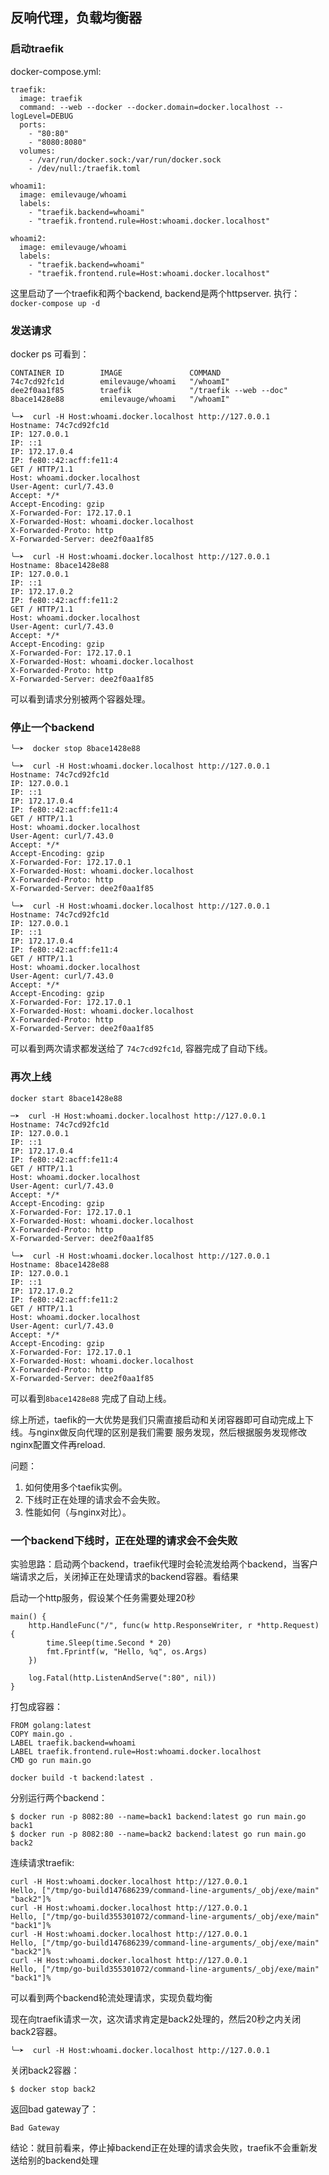 ## 反响代理，负载均衡器

### 启动traefik
docker-compose.yml:
```
traefik:
  image: traefik
  command: --web --docker --docker.domain=docker.localhost --logLevel=DEBUG
  ports:
    - "80:80"
    - "8080:8080"
  volumes:
    - /var/run/docker.sock:/var/run/docker.sock
    - /dev/null:/traefik.toml

whoami1:
  image: emilevauge/whoami
  labels:
    - "traefik.backend=whoami"
    - "traefik.frontend.rule=Host:whoami.docker.localhost"

whoami2:
  image: emilevauge/whoami
  labels:
    - "traefik.backend=whoami"
    - "traefik.frontend.rule=Host:whoami.docker.localhost"
```
这里启动了一个traefik和两个backend, backend是两个httpserver.
执行：`docker-compose up -d`

### 发送请求
docker ps 可看到：
```
CONTAINER ID        IMAGE               COMMAND                
74c7cd92fc1d        emilevauge/whoami   "/whoamI" 
dee2f0aa1f85        traefik             "/traefik --web --doc"  
8bace1428e88        emilevauge/whoami   "/whoamI"
```
```
╰─➤  curl -H Host:whoami.docker.localhost http://127.0.0.1
Hostname: 74c7cd92fc1d
IP: 127.0.0.1
IP: ::1
IP: 172.17.0.4
IP: fe80::42:acff:fe11:4
GET / HTTP/1.1
Host: whoami.docker.localhost
User-Agent: curl/7.43.0
Accept: */*
Accept-Encoding: gzip
X-Forwarded-For: 172.17.0.1
X-Forwarded-Host: whoami.docker.localhost
X-Forwarded-Proto: http
X-Forwarded-Server: dee2f0aa1f85
```

```
╰─➤  curl -H Host:whoami.docker.localhost http://127.0.0.1
Hostname: 8bace1428e88
IP: 127.0.0.1
IP: ::1
IP: 172.17.0.2
IP: fe80::42:acff:fe11:2
GET / HTTP/1.1
Host: whoami.docker.localhost
User-Agent: curl/7.43.0
Accept: */*
Accept-Encoding: gzip
X-Forwarded-For: 172.17.0.1
X-Forwarded-Host: whoami.docker.localhost
X-Forwarded-Proto: http
X-Forwarded-Server: dee2f0aa1f85
```
可以看到请求分别被两个容器处理。

### 停止一个backend
```
╰─➤  docker stop 8bace1428e88
```
```
╰─➤  curl -H Host:whoami.docker.localhost http://127.0.0.1
Hostname: 74c7cd92fc1d
IP: 127.0.0.1
IP: ::1
IP: 172.17.0.4
IP: fe80::42:acff:fe11:4
GET / HTTP/1.1
Host: whoami.docker.localhost
User-Agent: curl/7.43.0
Accept: */*
Accept-Encoding: gzip
X-Forwarded-For: 172.17.0.1
X-Forwarded-Host: whoami.docker.localhost
X-Forwarded-Proto: http
X-Forwarded-Server: dee2f0aa1f85

╰─➤  curl -H Host:whoami.docker.localhost http://127.0.0.1
Hostname: 74c7cd92fc1d
IP: 127.0.0.1
IP: ::1
IP: 172.17.0.4
IP: fe80::42:acff:fe11:4
GET / HTTP/1.1
Host: whoami.docker.localhost
User-Agent: curl/7.43.0
Accept: */*
Accept-Encoding: gzip
X-Forwarded-For: 172.17.0.1
X-Forwarded-Host: whoami.docker.localhost
X-Forwarded-Proto: http
X-Forwarded-Server: dee2f0aa1f85
```
可以看到两次请求都发送给了 `74c7cd92fc1d`, 容器完成了自动下线。

### 再次上线
```
docker start 8bace1428e88
```

```
─➤  curl -H Host:whoami.docker.localhost http://127.0.0.1
Hostname: 74c7cd92fc1d
IP: 127.0.0.1
IP: ::1
IP: 172.17.0.4
IP: fe80::42:acff:fe11:4
GET / HTTP/1.1
Host: whoami.docker.localhost
User-Agent: curl/7.43.0
Accept: */*
Accept-Encoding: gzip
X-Forwarded-For: 172.17.0.1
X-Forwarded-Host: whoami.docker.localhost
X-Forwarded-Proto: http
X-Forwarded-Server: dee2f0aa1f85

╰─➤  curl -H Host:whoami.docker.localhost http://127.0.0.1
Hostname: 8bace1428e88
IP: 127.0.0.1
IP: ::1
IP: 172.17.0.2
IP: fe80::42:acff:fe11:2
GET / HTTP/1.1
Host: whoami.docker.localhost
User-Agent: curl/7.43.0
Accept: */*
Accept-Encoding: gzip
X-Forwarded-For: 172.17.0.1
X-Forwarded-Host: whoami.docker.localhost
X-Forwarded-Proto: http
X-Forwarded-Server: dee2f0aa1f85
```
可以看到`8bace1428e88` 完成了自动上线。

综上所述，taefik的一大优势是我们只需直接启动和关闭容器即可自动完成上下线。与nginx做反向代理的区别是我们需要
服务发现，然后根据服务发现修改nginx配置文件再reload.


问题：
1. 如何使用多个taefik实例。
2. 下线时正在处理的请求会不会失败。
3. 性能如何（与nginx对比）。

### 一个backend下线时，正在处理的请求会不会失败
实验思路：启动两个backend，traefik代理时会轮流发给两个backend，当客户端请求之后，关闭掉正在处理请求的backend容器。看结果

启动一个http服务，假设某个任务需要处理20秒
```
main() {
    http.HandleFunc("/", func(w http.ResponseWriter, r *http.Request) {
        time.Sleep(time.Second * 20)
        fmt.Fprintf(w, "Hello, %q", os.Args)
    })

    log.Fatal(http.ListenAndServe(":80", nil))
}
```
打包成容器：
```
FROM golang:latest
COPY main.go .
LABEL traefik.backend=whoami
LABEL traefik.frontend.rule=Host:whoami.docker.localhost
CMD go run main.go
```
```
docker build -t backend:latest .
```
分别运行两个backend：
```
$ docker run -p 8082:80 --name=back1 backend:latest go run main.go back1
$ docker run -p 8082:80 --name=back2 backend:latest go run main.go back2
```
连续请求traefik:
```
curl -H Host:whoami.docker.localhost http://127.0.0.1
Hello, ["/tmp/go-build147686239/command-line-arguments/_obj/exe/main" "back2"]%   
curl -H Host:whoami.docker.localhost http://127.0.0.1
Hello, ["/tmp/go-build355301072/command-line-arguments/_obj/exe/main" "back1"]% 
curl -H Host:whoami.docker.localhost http://127.0.0.1
Hello, ["/tmp/go-build147686239/command-line-arguments/_obj/exe/main" "back2"]%
curl -H Host:whoami.docker.localhost http://127.0.0.1
Hello, ["/tmp/go-build355301072/command-line-arguments/_obj/exe/main" "back1"]%
```
可以看到两个backend轮流处理请求，实现负载均衡

现在向traefik请求一次，这次请求肯定是back2处理的，然后20秒之内关闭back2容器。
```
╰─➤  curl -H Host:whoami.docker.localhost http://127.0.0.1
```
关闭back2容器：
```
$ docker stop back2
```
返回bad gateway了：
```
Bad Gateway
```
结论：就目前看来，停止掉backend正在处理的请求会失败，traefik不会重新发送给别的backend处理
